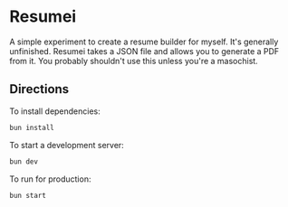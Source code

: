 # Resumei

A simple experiment to create a resume builder for myself. It's generally unfinished. Resumei takes a JSON file and allows you to generate a PDF from it. You probably shouldn't use this unless you're a masochist.

## Directions

To install dependencies:

```bash
bun install
```

To start a development server:

```bash
bun dev
```

To run for production:

```bash
bun start
```
